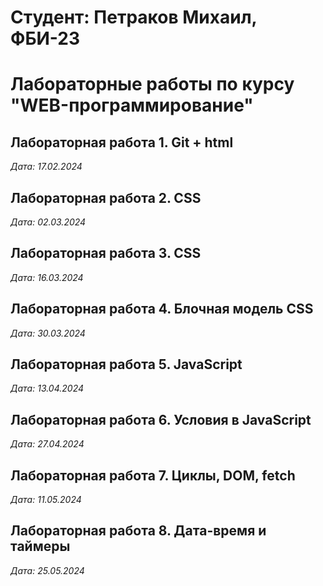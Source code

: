 # Студент: Петраков Михаил, ФБИ-23

# Лабораторные работы по курсу "WEB-программирование"

## Лабораторная работа 1. Git + html

*Дата: 17.02.2024*

## Лабораторная работа 2. CSS

*Дата: 02.03.2024*

## Лабораторная работа 3. CSS

*Дата: 16.03.2024*

## Лабораторная работа 4. Блочная модель CSS

*Дата: 30.03.2024*

## Лабораторная работа 5. JavaScript

*Дата: 13.04.2024*

## Лабораторная работа 6. Условия в JavaScript

*Дата: 27.04.2024*

## Лабораторная работа 7. Циклы, DOM, fetch

*Дата: 11.05.2024*

## Лабораторная работа 8. Дата-время и таймеры

*Дата: 25.05.2024*